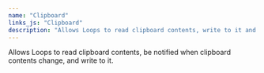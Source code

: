 ```yaml
---
name: "Clipboard"
links_js: "Clipboard"
description: "Allows Loops to read clipboard contents, write to it and be notified when clipboard contents change."
---
```

Allows Loops to read clipboard contents, be notified when clipboard contents change, and write to it.